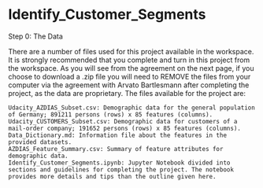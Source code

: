 # Identify_Customer_Segments
Step 0: The Data

There are a number of files used for this project available in the workspace. It is strongly recommended that you complete and turn in this project from the workspace. As you will see from the agreement on the next page, if you choose to download a .zip file you will need to REMOVE the files from your computer via the agreement with Arvato Bartlesmann after completing the project, as the data are proprietary. The files available for the project are:

    Udacity_AZDIAS_Subset.csv: Demographic data for the general population of Germany; 891211 persons (rows) x 85 features (columns).
    Udacity_CUSTOMERS_Subset.csv: Demographic data for customers of a mail-order company; 191652 persons (rows) x 85 features (columns).
    Data_Dictionary.md: Information file about the features in the provided datasets.
    AZDIAS_Feature_Summary.csv: Summary of feature attributes for demographic data.
    Identify_Customer_Segments.ipynb: Jupyter Notebook divided into sections and guidelines for completing the project. The notebook provides more details and tips than the outline given here.
